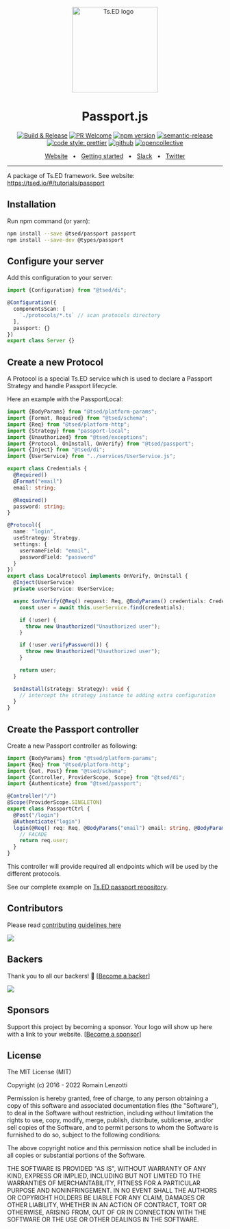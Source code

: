 <p style="text-align: center" align="center">
 <a href="https://tsed.io" target="_blank"><img src="https://tsed.io/tsed-og.png" width="200" alt="Ts.ED logo"/></a>
</p>

<div align="center">
   <h1>Passport.js</h1>

[![Build & Release](https://github.com/tsedio/tsed/workflows/Build%20&%20Release/badge.svg)](https://github.com/tsedio/tsed/actions?query=workflow%3A%22Build+%26+Release%22)
[![PR Welcome](https://img.shields.io/badge/PRs-welcome-brightgreen.svg)](https://github.com/tsedio/tsed/blob/master/CONTRIBUTING.md)
[![npm version](https://badge.fury.io/js/%40tsed%2Fcommon.svg)](https://badge.fury.io/js/%40tsed%2Fcommon)
[![semantic-release](https://img.shields.io/badge/%20%20%F0%9F%93%A6%F0%9F%9A%80-semantic--release-e10079.svg)](https://github.com/semantic-release/semantic-release)
[![code style: prettier](https://img.shields.io/badge/code_style-prettier-ff69b4.svg?style=flat-square)](https://github.com/prettier/prettier)
[![github](https://img.shields.io/static/v1?label=Github%20sponsor&message=%E2%9D%A4&logo=GitHub&color=%23fe8e86)](https://github.com/sponsors/romakita)
[![opencollective](https://img.shields.io/static/v1?label=OpenCollective%20sponsor&message=%E2%9D%A4&logo=OpenCollective&color=%23fe8e86)](https://opencollective.com/tsed)

</div>

<div align="center">
  <a href="https://tsed.io/">Website</a>
  <span>&nbsp;&nbsp;•&nbsp;&nbsp;</span>
  <a href="https://tsed.io/getting-started/">Getting started</a>
  <span>&nbsp;&nbsp;•&nbsp;&nbsp;</span>
  <a href="https://api.tsed.io/rest/slack/tsedio/tsed">Slack</a>
  <span>&nbsp;&nbsp;•&nbsp;&nbsp;</span>
  <a href="https://twitter.com/TsED_io">Twitter</a>
</div>

<hr />

A package of Ts.ED framework. See website: https://tsed.io/#/tutorials/passport

## Installation

Run npm command (or yarn):

```bash
npm install --save @tsed/passport passport
npm install --save-dev @types/passport
```

## Configure your server

Add this configuration to your server:

```typescript
import {Configuration} from "@tsed/di";

@Configuration({
  componentsScan: [
    `./protocols/*.ts` // scan protocols directory
  ],
  passport: {}
})
export class Server {}
```

## Create a new Protocol

A Protocol is a special Ts.ED service which is used to declare a Passport Strategy and handle Passport lifecycle.

Here an example with the PassportLocal:

```typescript
import {BodyParams} from "@tsed/platform-params";
import {Format, Required} from "@tsed/schema";
import {Req} from "@tsed/platform-http";
import {Strategy} from "passport-local";
import {Unauthorized} from "@tsed/exceptions";
import {Protocol, OnInstall, OnVerify} from "@tsed/passport";
import {Inject} from "@tsed/di";
import {UserService} from "../services/UserService.js";

export class Credentials {
  @Required()
  @Format("email")
  email: string;

  @Required()
  password: string;
}

@Protocol({
  name: "login",
  useStrategy: Strategy,
  settings: {
    usernameField: "email",
    passwordField: "password"
  }
})
export class LocalProtocol implements OnVerify, OnInstall {
  @Inject(UserService)
  private userService: UserService;

  async $onVerify(@Req() request: Req, @BodyParams() credentials: Credentials) {
    const user = await this.userService.find(credentials);

    if (!user) {
      throw new Unauthorized("Unauthorized user");
    }

    if (!user.verifyPassword()) {
      throw new Unauthorized("Unauthorized user");
    }

    return user;
  }

  $onInstall(strategy: Strategy): void {
    // intercept the strategy instance to adding extra configuration
  }
}
```

## Create the Passport controller

Create a new Passport controller as following:

```typescript
import {BodyParams} from "@tsed/platform-params";
import {Req} from "@tsed/platform-http";
import {Get, Post} from "@tsed/schema";
import {Controller, ProviderScope, Scope} from "@tsed/di";
import {Authenticate} from "@tsed/passport";

@Controller("/")
@Scope(ProviderScope.SINGLETON)
export class PassportCtrl {
  @Post("/login")
  @Authenticate("login")
  login(@Req() req: Req, @BodyParams("email") email: string, @BodyParams("password") password: string) {
    // FACADE
    return req.user;
  }
}
```

This controller will provide required all endpoints which will be used by the different protocols.

See our complete example on [Ts.ED passport repository](https://github.com/tsedio/tsed-example-passportjs).

## Contributors

Please read [contributing guidelines here](https://tsed.io/contributing.html)

<a href="https://github.com/tsedio/tsed/graphs/contributors"><img src="https://opencollective.com/tsed/contributors.svg?width=890" /></a>

## Backers

Thank you to all our backers! 🙏 [[Become a backer](https://opencollective.com/tsed#backer)]

<a href="https://opencollective.com/tsed#backers" target="_blank"><img src="https://opencollective.com/tsed/backers.svg?width=890"></a>

## Sponsors

Support this project by becoming a sponsor. Your logo will show up here with a link to your website. [[Become a sponsor](https://opencollective.com/tsed#sponsor)]

## License

The MIT License (MIT)

Copyright (c) 2016 - 2022 Romain Lenzotti

Permission is hereby granted, free of charge, to any person obtaining a copy of this software and associated documentation files (the "Software"), to deal in the Software without restriction, including without limitation the rights to use, copy, modify, merge, publish, distribute, sublicense, and/or sell copies of the Software, and to permit persons to whom the Software is furnished to do so, subject to the following conditions:

The above copyright notice and this permission notice shall be included in all copies or substantial portions of the Software.

THE SOFTWARE IS PROVIDED "AS IS", WITHOUT WARRANTY OF ANY KIND, EXPRESS OR IMPLIED, INCLUDING BUT NOT LIMITED TO THE WARRANTIES OF MERCHANTABILITY, FITNESS FOR A PARTICULAR PURPOSE AND NONINFRINGEMENT. IN NO EVENT SHALL THE AUTHORS OR COPYRIGHT HOLDERS BE LIABLE FOR ANY CLAIM, DAMAGES OR OTHER LIABILITY, WHETHER IN AN ACTION OF CONTRACT, TORT OR OTHERWISE, ARISING FROM, OUT OF OR IN CONNECTION WITH THE SOFTWARE OR THE USE OR OTHER DEALINGS IN THE SOFTWARE.
